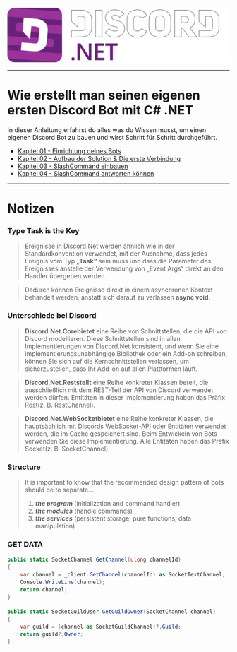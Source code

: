 ![](./_images/Combinationmark%20White%20Border.svg)

---

# Wie erstellt man seinen eigenen ersten Discord Bot mit C# .NET
In dieser Anleitung erfahrst du alles was du Wissen musst, um einen eigenen Discord Bot zu bauen und wirst Schritt für Schritt durchgeführt.

- [Kapitel 01 - Einrichtung deines Bots](./Guide/Step01/README.md)
- [Kapitel 02 - Aufbau der Solution & Die erste Verbindung](/Guide/Step02/README.md)
- [Kapitel 03 - SlashCommand einbauen](./Guide/Step03/README.md)
- [Kapitel 04 - SlashCommand antworten können](/Guide/Step04/README.md)

---

# Notizen

### Type Task is the Key
> Ereignisse in Discord.Net werden ähnlich wie in der Standardkonvention verwendet, mit der Ausnahme, dass jedes Ereignis vom Typ „**Task“** sein muss und dass die Parameter des Ereignisses anstelle der Verwendung von „Event Args“ direkt an den Handler übergeben werden.

> Dadurch können Ereignisse direkt in einem asynchronen Kontext behandelt werden, anstatt sich darauf zu verlassen **async void.**

### Unterschiede bei Discord

> **Discord.Net.Corebietet** eine Reihe von Schnittstellen, die die API von Discord modellieren. Diese Schnittstellen sind in allen Implementierungen von Discord.Net konsistent, und wenn Sie eine implementierungsunabhängige Bibliothek oder ein Add-on schreiben, können Sie sich auf die Kernschnittstellen verlassen, um sicherzustellen, dass Ihr Add-on auf allen Plattformen läuft.

> **Discord.Net.Reststellt** eine Reihe konkreter Klassen bereit, die ausschließlich mit dem REST-Teil der API von Discord verwendet werden dürfen. Entitäten in dieser Implementierung haben das Präfix Rest(z. B. RestChannel).

> **Discord.Net.WebSocketbietet** eine Reihe konkreter Klassen, die hauptsächlich mit Discords WebSocket-API oder Entitäten verwendet werden, die im Cache gespeichert sind. Beim Entwickeln von Bots verwenden Sie diese Implementierung. Alle Entitäten haben das Präfix Socket(z. B. SocketChannel).

### Structure
> It is important to know that the recommended design pattern of bots should be to separate...
>
> 1. ***the program*** (initialization and command handler)
> 2. ***the modules*** (handle commands)
> 3. ***the services*** (persistent storage, pure functions, data manipulation)

### GET DATA
```C#
public static SocketChannel GetChannel(ulong channelId)
{
    var channel = _client.GetChannel(channelId) as SocketTextChannel;
    Console.WriteLine(channel);
    return channel;
}

public static SocketGuildUser GetGuildOwner(SocketChannel channel)
{
    var guild = (channel as SocketGuildChannel)?.Guild;
    return guild?.Owner;
}
```
